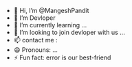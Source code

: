 - 👋 Hi, I’m @MangeshPandit
- 👀 I’m Devloper 
- 🌱 I’m currently learning ...
- 💞️ I’m looking to join devloper with us ...
- 📫 contact me : 
- 😄 Pronouns: ...
- ⚡ Fun fact: error is our best-friend 

<!---
MangeshPandit1234/MangeshPandit1234 is a ✨ special ✨ repository because its `README.md` (this file) appears on your GitHub profile.
You can click the Preview link to take a look at your changes.
--->
